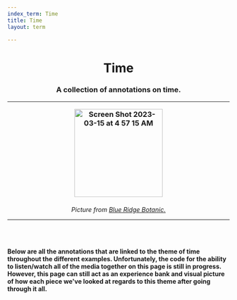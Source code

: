 ```yaml
---
index_term: Time
title: Time
layout: term

---
```

<h1><center>Time</center>
<h3><center>A collection of annotations on time.</center>
<hr>
<p style="text-align:center;"><img width="200" alt="Screen Shot 2023-03-15 at 4 57 15 AM" src="https://user-images.githubusercontent.com/122332459/225274189-baf588cd-3bb5-49ae-95bb-2d3a31d63d73.png"></p>
<h6><center>Picture from <a href="https://www.blueridgebotanic.com/blog/florilegium">Blue Ridge Botanic.</a></center>
<hr>
<br>
<h4>Below are all the annotations that are linked to the theme of time throughout the different examples. Unfortunately, the code for the ability to listen/watch all of the media together on this page is still in progress. However, this page can still act as an experience bank and visual picture of how each piece we've looked at regards to this theme after going through it all.</h4>
